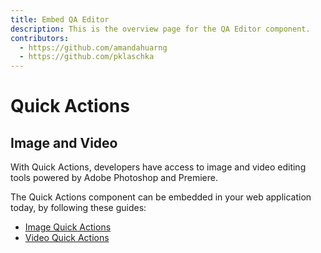 ```yaml
---
title: Embed QA Editor
description: This is the overview page for the QA Editor component.
contributors:
  - https://github.com/amandahuarng
  - https://github.com/pklaschka
---
```


# Quick Actions
## Image and Video
With Quick Actions, developers have access to image and video editing tools powered by Adobe Photoshop and Premiere. 

The Quick Actions component can be embedded in your web application today, by following these guides: 
* [Image Quick Actions](image/index.md)
* [Video Quick Actions](video/index.md)